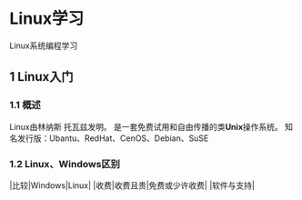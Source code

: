 # Linux学习
Linux系统编程学习

## 1 Linux入门 
### 1.1 概述
Linux由林纳斯 托瓦兹发明。
是一套免费试用和自由传播的类**Unix**操作系统。
知名发行版：Ubantu、RedHat、CenOS、Debian、SuSE
### 1.2 Linux、Windows区别
|比较|Windows|Linux|
|收费|收费且贵|免费或少许收费|
|软件与支持|